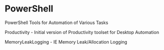 # PowerShell
PowerShell Tools for Automation of Various Tasks

Productivity - Initial version of Productivity toolset for Desktop Automation

MemoryLeakLogging - IE Memory Leak/Allocation Logging
